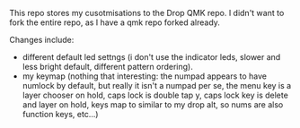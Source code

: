 This repo stores my cusotmisations to the Drop QMK repo. I didn't want to fork the entire repo, as I have a qmk repo forked already.

Changes include:
 - different default led settngs (i don't use the indicator leds, slower and less bright default, different pattern ordering).
  - my keymap (nothing that interesting: the numpad appears to have numlock by default, but really it isn't a numpad per se, the menu key is a layer chooser on hold, caps lock is double tap y, caps lock key is delete and layer on hold, keys map to similar to my drop alt, so nums are also function keys, etc...)


